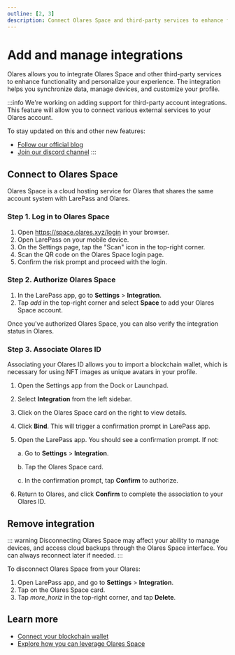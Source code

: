 ```yaml
---
outline: [2, 3]
description: Connect Olares Space and third-party services to enhance functionality. Learn how to integrate, authorize, and manage connected services for seamless data synchronization.
---
```


# Add and manage integrations

Olares allows you to integrate Olares Space and other third-party services to enhance functionality and personalize your experience. The integration helps you synchronize data, manage devices, and customize your profile.

:::info
We're working on adding support for third-party account integrations. This feature will allow you to connect various external services to your Olares account.

To stay updated on this and other new features:

* [Follow our official blog](https://blog.olares.xyz/)
* [Join our discord channel](https://discord.com/invite/BzfqrgQPDK)
:::

## Connect to Olares Space
Olares Space is a cloud hosting service for Olares that shares the same account system with LarePass and Olares.

### Step 1. Log in to Olares Space
1. Open https://space.olares.xyz/login in your browser.
2. Open LarePass on your mobile device.
3. On the Settings page, tap the "Scan" icon in the top-right corner.
4. Scan the QR code on the Olares Space login page.
5. Confirm the risk prompt and proceed with the login.

### Step 2. Authorize Olares Space

1. In the LarePass app, go to **Settings** > **Integration**.
2. Tap <i class="material-symbols-outlined">add</i> in the top-right corner and select **Space** to add your Olares Space account. 

Once you've authorized Olares Space, you can also verify the integration status in Olares.

### Step 3. Associate Olares ID
Associating your Olares ID allows you to import a blockchain wallet, which is necessary for using NFT images as unique avatars in your profile.

1. Open the Settings app from the Dock or Launchpad.
2. Select **Integration** from the left sidebar.
3. Click on the Olares Space card on the right to view details.
4. Click **Bind**. This will trigger a confirmation prompt in LarePass app.
5. Open the LarePass app. You should see a confirmation prompt. If not:

   a. Go to **Settings** > **Integration**.

   b. Tap the Olares Space card.

   c. In the confirmation prompt, tap **Confirm** to authorize.
6. Return to Olares, and click **Confirm** to complete the association to your Olares ID.

## Remove integration
::: warning
Disconnecting Olares Space may affect your ability to manage devices, and access cloud backups through the Olares Space interface.
You can always reconnect later if needed.
:::

To disconnect Olares Space from your Olares:

1. Open LarePass app, and go to **Settings** > **Integration**.
2. Tap on the Olares Space card.
3. Tap <i class="material-symbols-outlined">more_horiz</i> in the top-right corner, and tap **Delete**.

## Learn more
- [Connect your blockchain wallet](./nft-image.md)
- [Explore how you can leverage Olares Space](../space/)